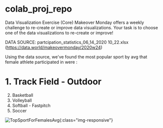 # colab_proj_repo
Data Visualization Exercise (Core)
Makeover Monday offers a weekly challenge to re-create or improve data visualizations. Your task is to choose one of the data visualizations to re-create or improve!

DATA SOURCE: partcipation_statistics_06_14_2020 10_22.xlsx (https://data.world/makeovermonday/2020w24)


Using the data source, we've found the most popular sport by avg that female athlete participated in were :

# **1. Track Field - Outdoor**
2. Basketball
3. Volleyball
4. Softball - Fastpitch
5. Soccer

![TopSportForFemalesAvg](https://user-images.githubusercontent.com/15024128/140448255-34eca408-1d1b-4295-b7bb-10472c551c5e.png){:class="img-responsive"}
